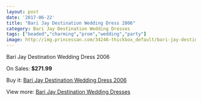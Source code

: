 ```yaml
---
layout: post
date: '2017-06-22'
title: "Bari Jay Destination Wedding Dress 2006"
category: Bari Jay Destination Wedding Dresses
tags: ["beaded","charming","prom","wedding","party"]
image: http://img.princessan.com/34246-thickbox_default/bari-jay-destination-wedding-dress-2006.jpg
---
```

Bari Jay Destination Wedding Dress 2006

On Sales: **$271.99**
<a href="https://www.princessan.com/en/16027-bari-jay-destination-wedding-dress-2006.html"><amp-img layout="responsive" width="600" height="600" src="//img.princessan.com/34246-thickbox_default/bari-jay-destination-wedding-dress-2006.jpg" alt="Bari Jay Destination Wedding Dress 2006 0" /></a>

Buy it: [Bari Jay Destination Wedding Dress 2006](https://www.princessan.com/en/16027-bari-jay-destination-wedding-dress-2006.html "Bari Jay Destination Wedding Dress 2006")

View more: [Bari Jay Destination Wedding Dresses](https://www.princessan.com/en/129- "Bari Jay Destination Wedding Dresses")